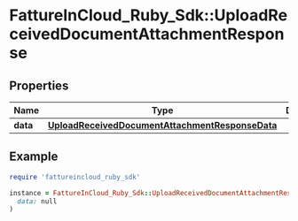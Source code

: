 # FattureInCloud_Ruby_Sdk::UploadReceivedDocumentAttachmentResponse

## Properties

| Name | Type | Description | Notes |
| ---- | ---- | ----------- | ----- |
| **data** | [**UploadReceivedDocumentAttachmentResponseData**](UploadReceivedDocumentAttachmentResponseData.md) |  |  |

## Example

```ruby
require 'fattureincloud_ruby_sdk'

instance = FattureInCloud_Ruby_Sdk::UploadReceivedDocumentAttachmentResponse.new(
  data: null
)
```

